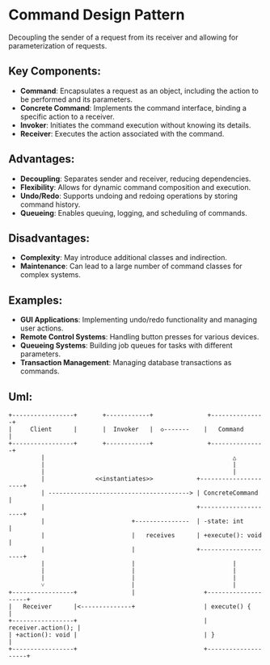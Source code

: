 # Command Design Pattern

Decoupling the sender of a request from its receiver and allowing for parameterization of requests.

## Key Components:
- **Command**: Encapsulates a request as an object, including the action to be performed and its parameters.
- **Concrete Command**: Implements the command interface, binding a specific action to a receiver.
- **Invoker**: Initiates the command execution without knowing its details.
- **Receiver**: Executes the action associated with the command.

## Advantages:
- **Decoupling**: Separates sender and receiver, reducing dependencies.
- **Flexibility**: Allows for dynamic command composition and execution.
- **Undo/Redo**: Supports undoing and redoing operations by storing command history.
- **Queueing**: Enables queuing, logging, and scheduling of commands.

## Disadvantages:
- **Complexity**: May introduce additional classes and indirection.
- **Maintenance**: Can lead to a large number of command classes for complex systems.

## Examples:
- **GUI Applications**: Implementing undo/redo functionality and managing user actions.
- **Remote Control Systems**: Handling button presses for various devices.
- **Queueing Systems**: Building job queues for tasks with different parameters.
- **Transaction Management**: Managing database transactions as commands.

## Uml:
```plaintext
+-----------------+       +------------+               +---------------+
|     Client      |       |  Invoker   |  ◇-------    |   Command     |
+-----------------+       +------------+               +---------------+
         |                                                    △
         |                                                    |
         |                                                    |
         |              <<instantiates>>            +---------------------+
         | ---------------------------------------> | ConcreteCommand     |
         |                                          +---------------------+
         |                        +---------------  | -state: int         |
         |                        |   receives      | +execute(): void    |
         |                        |                 +---------------------+
         |                        |                           |
         |                        |                           |
         |                        |                           |
         ˅                        |                           |
+-----------------+               |                   +--------------------+
|   Receiver      |<--------------+                   | execute() {        |
+-----------------+                                   | receiver.action(); |
| +action(): void |                                   | }                  |
+-----------------+                                   +--------------------+
